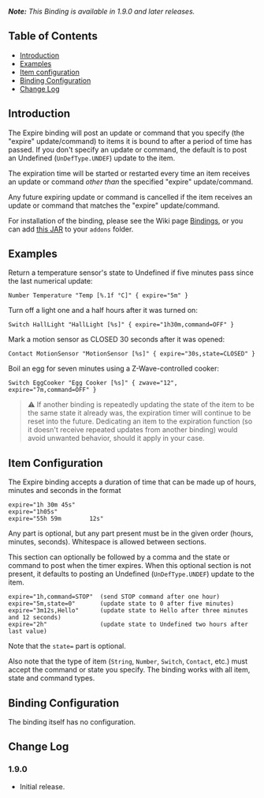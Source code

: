 _**Note:** This Binding is available in 1.9.0 and later releases._

## Table of Contents

* [Introduction](#introduction)
* [Examples](#examples)
* [Item configuration](#item-configuration)
* [Binding Configuration](#binding-configuration)
* [Change Log](#change-log)

## Introduction

The Expire binding will post an update or command that you specify (the "expire" update/command) to items it is bound to after a period of time has passed.  If you don't specify an update or command, the default is to post an Undefined (`UnDefType.UNDEF`) update to the item.

The expiration time will be started or restarted every time an item receives an update or command *other than* the specified "expire" update/command.  

Any future expiring update or command is cancelled if the item receives an update or command that matches the "expire" update/command.

For installation of the binding, please see the Wiki page [Bindings](Bindings), or you can add [this JAR](https://openhab.ci.cloudbees.com/job/openHAB1-Addons/lastSuccessfulBuild/artifact/bundles/binding/org.openhab.binding.expire/target/org.openhab.binding.expire-1.9.0-SNAPSHOT.jar) to your `addons` folder.

## Examples

Return a temperature sensor's state to Undefined if five minutes pass since the last numerical update:
```
Number Temperature "Temp [%.1f °C]" { expire="5m" }
```

Turn off a light one and a half hours after it was turned on:
```
Switch HallLight "HallLight [%s]" { expire="1h30m,command=OFF" }
```

Mark a motion sensor as CLOSED 30 seconds after it was opened:
```
Contact MotionSensor "MotionSensor [%s]" { expire="30s,state=CLOSED" }
```

Boil an egg for seven minutes using a Z-Wave-controlled cooker:
```
Switch EggCooker "Egg Cooker [%s]" { zwave="12", expire="7m,command=OFF" }
```

> ⚠️ If another binding is repeatedly updating the state of the item to be the same state it already was, the expiration timer will continue to be reset into the future.  Dedicating an item to the expiration function (so it doesn't receive repeated updates from another binding) would avoid unwanted behavior, should it apply in your case.

## Item Configuration

The Expire binding accepts a duration of time that can be made up of hours, minutes and seconds in the format
```
expire="1h 30m 45s"
expire="1h05s"
expire="55h 59m        12s"
```
Any part is optional, but any part present must be in the given order (hours, minutes, seconds).  Whitespace is allowed between sections.

This section can optionally be followed by a comma and the state or command to post when the timer expires.  When this optional section is not present, it defaults to posting an Undefined (`UnDefType.UNDEF`) update to the item.
```
expire="1h,command=STOP"  (send STOP command after one hour)
expire="5m,state=0"       (update state to 0 after five minutes)
expire="3m12s,Hello"      (update state to Hello after three minutes and 12 seconds)
expire="2h"               (update state to Undefined two hours after last value)
```
Note that the `state=` part is optional.

Also note that the type of item (`String`, `Number`, `Switch`, `Contact`, etc.) must accept the command or state you specify.  The binding works with all item, state and command types.

## Binding Configuration

The binding itself has no configuration.

## Change Log

### 1.9.0

* Initial release.
